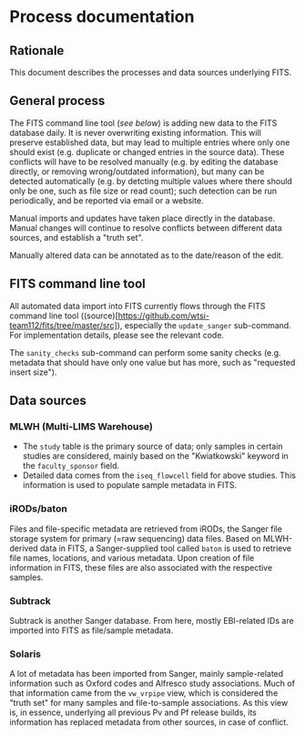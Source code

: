 # Process documentation

## Rationale
This document describes the processes and data sources underlying FITS.

## General process
The FITS command line tool (_see below_) is adding new data to the FITS database daily. It is never overwriting existing information. This will preserve established data, but may lead to multiple entries where only one should exist (e.g. duplicate or changed entries in the source data). These conflicts will have to be resolved manually (e.g. by editing the database directly, or removing wrong/outdated information), but many can be detected automatically (e.g. by detcting multiple values where there should only be one, such as file size or read count); such detection can be run periodically, and be reported via email or a website.

Manual imports and updates have taken place directly in the database. Manual changes will continue to resolve conflicts between different data sources, and establish a "truth set". 

Manually altered data can be annotated as to the date/reason of the edit.

## FITS command line tool
All automated data import into FITS currently flows through the FITS command line tool ((source)[https://github.com/wtsi-team112/fits/tree/master/src]), especially the `update_sanger` sub-command. For implementation details, please see the relevant code.

The `sanity_checks` sub-command can perform some sanity checks (e.g. metadata that should have only one value but has more, such as "requested insert size").

## Data sources
### MLWH (Multi-LIMS Warehouse)
* The `study` table is the primary source of data; only samples in certain studies are considered, mainly based on the "Kwiatkowski" keyword in the `faculty_sponsor` field.
* Detailed data comes from the `iseq_flowcell` field for above studies. This information is used to populate sample metadata in FITS.

### iRODs/baton
Files and file-specific metadata are retrieved from iRODs, the Sanger file storage system for primary (=raw sequencing) data files.
Based on MLWH-derived data in FITS, a Sanger-supplied tool called `baton` is used to retrieve file names, locations, and various metadata.
Upon creation of file information in FITS, these files are also associated with the respective samples.

### Subtrack
Subtrack is another Sanger database. From here, mostly EBI-related IDs are imported into FITS as file/sample metadata.

### Solaris
A lot of metadata has been imported from Sanger, mainly sample-related information such as Oxford codes and Alfresco study associations. Much of that information came from the `vw_vrpipe` view, which is considered the "truth set" for many samples and file-to-sample associations. As this view is, in essence, underlying all previous Pv and Pf release builds, its information has replaced metadata from other sources, in case of conflict.
